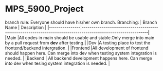 # MPS_5900_Project
branch rule:
Everyone should have his/her own branch.
Branching:
|  Branch Name   |                                                Description                                                     |
|----------------|----------------------------------------------------------------------------------------------------------------|
|Main            |All codes in main should be usable and stable.Only merge into main by a pull request from **dev** after testing.|
|Dev             |A testing place to test the frontend/backend intergration.                                                      |
|Frontend        |All development of frontend should happen here. Can merge into dev when testing system integration is needed.   |
|Backend         | All backend development happens here. Can merge into dev when tesing system integration is needed.             |
